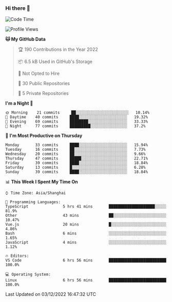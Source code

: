 ### Hi there 👋

<!--
**robinWongM/robinWongM** is a ✨ _special_ ✨ repository because its `README.md` (this file) appears on your GitHub profile.

Here are some ideas to get you started:

- 🔭 I’m currently working on ...
- 🌱 I’m currently learning ...
- 👯 I’m looking to collaborate on ...
- 🤔 I’m looking for help with ...
- 💬 Ask me about ...
- 📫 How to reach me: ...
- 😄 Pronouns: ...
- ⚡ Fun fact: ...
-->

<!--START_SECTION:waka-->
![Code Time](http://img.shields.io/badge/Code%20Time-60%20hrs%201%20min-blue)

![Profile Views](http://img.shields.io/badge/Profile%20Views-0-blue)

**🐱 My GitHub Data** 

> 🏆 190 Contributions in the Year 2022
 > 
> 📦 6.5 kB Used in GitHub's Storage 
 > 
> 🚫 Not Opted to Hire
 > 
> 📜 30 Public Repositories 
 > 
> 🔑 5 Private Repositories  
 > 
**I'm a Night 🦉** 

```text
🌞 Morning    21 commits     ██░░░░░░░░░░░░░░░░░░░░░░░   10.14% 
🌆 Daytime    40 commits     ████░░░░░░░░░░░░░░░░░░░░░   19.32% 
🌃 Evening    69 commits     ████████░░░░░░░░░░░░░░░░░   33.33% 
🌙 Night      77 commits     █████████░░░░░░░░░░░░░░░░   37.2%

```
📅 **I'm Most Productive on Thursday** 

```text
Monday       33 commits     ████░░░░░░░░░░░░░░░░░░░░░   15.94% 
Tuesday      16 commits     ██░░░░░░░░░░░░░░░░░░░░░░░   7.73% 
Wednesday    20 commits     ██░░░░░░░░░░░░░░░░░░░░░░░   9.66% 
Thursday     47 commits     █████░░░░░░░░░░░░░░░░░░░░   22.71% 
Friday       39 commits     ████░░░░░░░░░░░░░░░░░░░░░   18.84% 
Saturday     13 commits     █░░░░░░░░░░░░░░░░░░░░░░░░   6.28% 
Sunday       39 commits     ████░░░░░░░░░░░░░░░░░░░░░   18.84%

```


📊 **This Week I Spent My Time On** 

```text
⌚︎ Time Zone: Asia/Shanghai

💬 Programming Languages: 
TypeScript               5 hrs 41 mins       ████████████████████░░░░░   81.9% 
Other                    43 mins             ██░░░░░░░░░░░░░░░░░░░░░░░   10.47% 
Vue.js                   20 mins             █░░░░░░░░░░░░░░░░░░░░░░░░   4.86% 
Bash                     6 mins              ░░░░░░░░░░░░░░░░░░░░░░░░░   1.65% 
JavaScript               4 mins              ░░░░░░░░░░░░░░░░░░░░░░░░░   1.12%

🔥 Editors: 
VS Code                  6 hrs 56 mins       █████████████████████████   100.0%

💻 Operating System: 
Linux                    6 hrs 56 mins       █████████████████████████   100.0%

```


 Last Updated on 03/12/2022 16:47:32 UTC
<!--END_SECTION:waka-->
